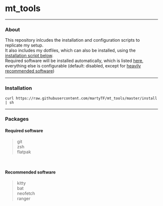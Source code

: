 # mt_tools

---
### About
This repository inlcudes the installation and configuration scripts to replicate my setup. <br>
It also includes my dotfiles, which can also be installed, using the [installation script below](#installation). <br>
Required software will be installed automatically, which is listed [here](#required-software), everything else is configurable (default: disabled, except for [heavily recommended software](#recommended-software))

---

### Installation

```curl https://raw.githubusercontent.com/martyTF/mt_tools/master/install | sh```

---
### Packages

#### Required software
> git <br> zsh <br> flatpak 

<br>

#### Recommended software
> kitty <br> bat <br> neofetch <br> ranger